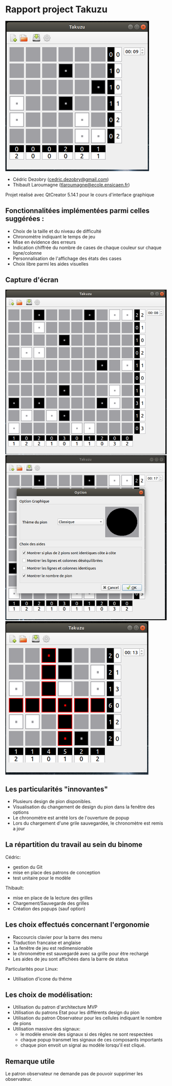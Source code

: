 # Rapport project Takuzu
![Grille d'une partie de Takuzu](pictures/Takuzu_small.png "Grille d'une partie de Takuzu")
+ Cédric Dezobry (cedric.dezobry@gmail.com)
+ Thibault Laroumagne (tlaroumagne@ecole.ensicaen.fr)

Projet réalisé avec QtCreator 5.14.1 pour le cours d'interface graphique

## Fonctionnalitées implémentées parmi celles suggérées :
+ Choix de la taille et du niveau de difficulté
+ Chronomètre indiquant le temps de jeu
+ Mise en évidence des erreurs
+ Indication chiffrée du nombre de cases de chaque couleur sur chaque ligne/colonne
+ Personnalisation de l'affichage des états des cases
+ Choix libre parmi les aides visuelles

## Capture d'écran
![Grande grille d'une partie de Takuzu](pictures/Takuzu_large.png "Grande grille d'une partie de Takuzu")
![Popup d'option](pictures/Takuzu_option.png "Popup d'option")
![Aides visuelles](pictures/Takuzu_erreur.png "Aide visuelles")

## Les particularités "innovantes"
+ Plusieurs design de pion disponibles.
+ Visualisation du changement de design du pion dans la fenêtre des options
+ Le chronomètre est arrété lors de l'ouverture de popup
+ Lors du chargement d'une grile sauvegardée, le chronomètre est remis a jour

## La répartition du travail au sein du binome

Cédric:

+ gestion du Git
+ mise en place des patrons de conception
+ test unitaire pour le modèle

Thibault:

+ mise en place de la lecture des grilles
+ Chargement/Sauvegarde des grilles
+ Création des popups (sauf option)

## Les choix effectués concernant l'ergonomie
+ Raccourcis clavier pour la barre des menu
+ Traduction francaise et anglaise
+ La fenêtre de jeu est redimensionable
+ le chronométre est sauvegardé avec sa grille pour être rechargé
+ Les aides de jeu sont affichées dans la barre de status

Particularités pour Linux:

+ Utilisation d'icone du théme
 
## Les choix de modélisation:
- Utilisation du patron d'architecture MVP
- Utilisation du patrons Etat pour les différents design du pion
- Utilisation du patron Observateur pour les cellules indiquant le nombre de pions
- Utilisation massive des signaux:
    + le modèle envoie des signaux si des rêgles ne sont respectées
    + chaque popup transmet les signaux de ces composants importants
    + chaque pion envoit un signal au modèle lorsqu'il est cliqué. 

## Remarque utile
Le patron observateur ne demande pas de pouvoir supprimer les observateur.
